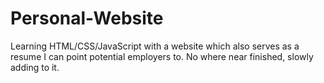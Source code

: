 # Personal-Website
Learning HTML/CSS/JavaScript with a website which also serves as a resume I can point potential employers to.
No where near finished, slowly adding to it. 
